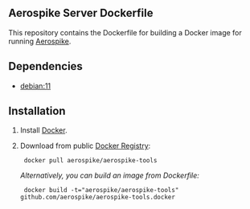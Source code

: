 ## Aerospike Server Dockerfile

This repository contains the Dockerfile for building a Docker image for running [Aerospike](http://aerospike.com). 

## Dependencies

- [debian:11](https://registry.hub.docker.com/_/debian/)

## Installation

1. Install [Docker](https://www.docker.io/).

2. Download from public [Docker Registry](https://index.docker.io/):

		docker pull aerospike/aerospike-tools

	_Alternatively, you can build an image from Dockerfile:_
   
		docker build -t="aerospike/aerospike-tools" github.com/aerospike/aerospike-tools.docker
